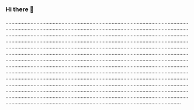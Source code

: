 ### Hi there 👋

...................................................................................................................................................................................................................................................................................................................................................................................................................................................................................................................................................................................................................................................................................................................................................................................................................................................................................................................................................................................................................................................................................................................................................................................................................................................................................................................................................................................................................................................................................................................................................................................................................................................................................................................................................................................................
